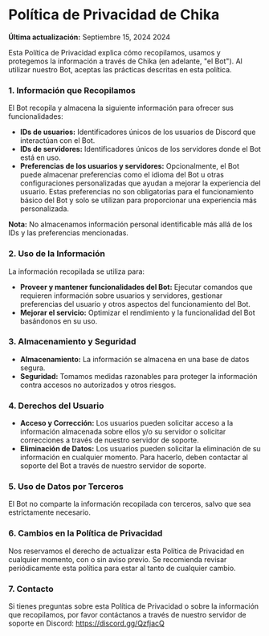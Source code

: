 # Política de Privacidad de Chika

**Última actualización:** Septiembre 15, 2024 2024

Esta Política de Privacidad explica cómo recopilamos, usamos y protegemos la información a través de Chika (en adelante, "el Bot"). Al utilizar nuestro Bot, aceptas las prácticas descritas en esta política.
### 1. Información que Recopilamos

El Bot recopila y almacena la siguiente información para ofrecer sus funcionalidades:

- **IDs de usuarios:** Identificadores únicos de los usuarios de Discord que interactúan con el Bot.
- **IDs de servidores:** Identificadores únicos de los servidores donde el Bot está en uso. 
- **Preferencias de los usuarios y servidores:** Opcionalmente, el Bot puede almacenar preferencias como el idioma del Bot u otras configuraciones personalizadas que ayudan a mejorar la experiencia del usuario. Estas preferencias no son obligatorias para el funcionamiento básico del Bot y solo se utilizan para proporcionar una experiencia más personalizada.
    
**Nota:** No almacenamos información personal identificable más allá de los IDs y las preferencias mencionadas.
### 2. Uso de la Información

La información recopilada se utiliza para:

- **Proveer y mantener funcionalidades del Bot:** Ejecutar comandos que requieren información sobre usuarios y servidores, gestionar preferencias del usuario y otros aspectos del funcionamiento del Bot.
- **Mejorar el servicio:** Optimizar el rendimiento y la funcionalidad del Bot basándonos en su uso.

### 3. Almacenamiento y Seguridad

- **Almacenamiento:** La información se almacena en una base de datos segura.
- **Seguridad:** Tomamos medidas razonables para proteger la información contra accesos no autorizados y otros riesgos.

### 4. Derechos del Usuario

- **Acceso y Corrección:** Los usuarios pueden solicitar acceso a la información almacenada sobre ellos y/o su servidor o solicitar correcciones a través de nuestro servidor de soporte.
- **Eliminación de Datos:** Los usuarios pueden solicitar la eliminación de su información en cualquier momento. Para hacerlo, deben contactar al soporte del Bot a través de nuestro servidor de soporte.

### 5. Uso de Datos por Terceros

El Bot no comparte la información recopilada con terceros, salvo que sea estrictamente necesario.
### 6. Cambios en la Política de Privacidad

Nos reservamos el derecho de actualizar esta Política de Privacidad en cualquier momento, con o sin aviso previo. Se recomienda revisar periódicamente esta política para estar al tanto de cualquier cambio.
### 7. Contacto

Si tienes preguntas sobre esta Política de Privacidad o sobre la información que recopilamos, por favor contáctanos a través de nuestro servidor de soporte en Discord: https://discord.gg/QzfjacQ
